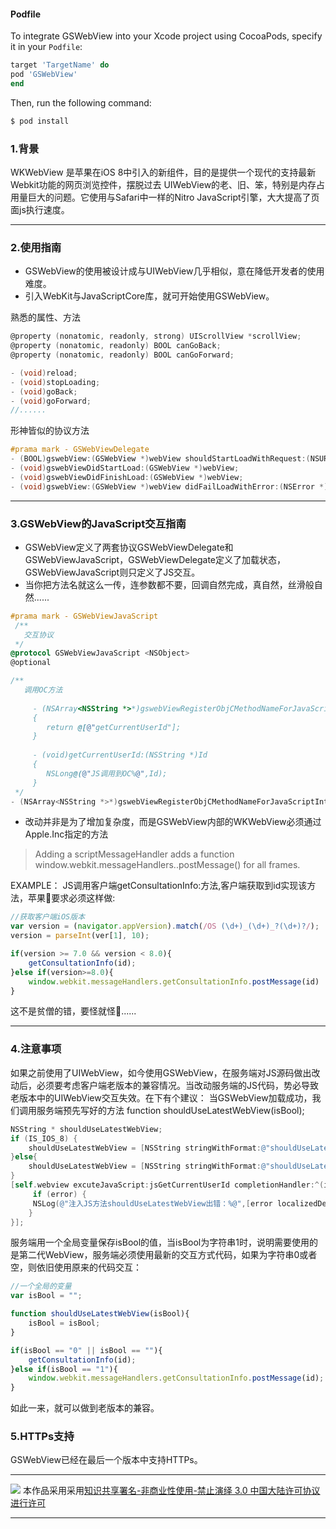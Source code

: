 #### Podfile

To integrate GSWebView into your Xcode project using CocoaPods, specify it in your `Podfile`:

```ruby
target 'TargetName' do
pod 'GSWebView'
end
```

Then, run the following command:

```bash
$ pod install
```

### 1.背景

   WKWebView 是苹果在iOS 8中引入的新组件，目的是提供一个现代的支持最新Webkit功能的网页浏览控件，摆脱过去 UIWebView的老、旧、笨，特别是内存占用量巨大的问题。它使用与Safari中一样的Nitro JavaScript引擎，大大提高了页面js执行速度。

***
### 2.使用指南  
* GSWebView的使用被设计成与UIWebView几乎相似，意在降低开发者的使用难度。
* 引入WebKit与JavaScriptCore库，就可开始使用GSWebView。 
 
熟悉的属性、方法
```objective-c
@property (nonatomic, readonly, strong) UIScrollView *scrollView;
@property (nonatomic, readonly) BOOL canGoBack;
@property (nonatomic, readonly) BOOL canGoForward; 

- (void)reload;
- (void)stopLoading;
- (void)goBack;
- (void)goForward;
//......
```

形神皆似的协议方法
```objective-c
#prama mark - GSWebViewDelegate
- (BOOL)gswebView:(GSWebView *)webView shouldStartLoadWithRequest:(NSURLRequest *)request navigationType:(GSWebViewNavigationType)navigationType;
- (void)gswebViewDidStartLoad:(GSWebView *)webView;
- (void)gswebViewDidFinishLoad:(GSWebView *)webView;
- (void)gswebView:(GSWebView *)webView didFailLoadWithError:(NSError *)error;  
```
***
### 3.GSWebView的JavaScript交互指南
* GSWebView定义了两套协议GSWebViewDelegate和GSWebViewJavaScript，GSWebViewDelegate定义了加载状态，GSWebViewJavaScript则只定义了JS交互。
* 当你把方法名就这么一传，连参数都不要，回调自然完成，真自然，丝滑般自然......

```objective-c
#prama mark - GSWebViewJavaScript
 /**
   交互协议
 */
@protocol GSWebViewJavaScript <NSObject>
@optional

/**
   调用OC方法
 	
     - (NSArray<NSString *>*)gswebViewRegisterObjCMethodNameForJavaScriptInteraction
     {
        return @[@"getCurrentUserId"];
     }
 
     - (void)getCurrentUserId:(NSString *)Id
     {
        NSLong@(@"JS调用到OC%@",Id);
     }
 */
- (NSArray<NSString *>*)gswebViewRegisterObjCMethodNameForJavaScriptInteraction;

```
 
* 改动并非是为了增加复杂度，而是GSWebView内部的WKWebView必须通过Apple.Inc指定的方法  

> Adding a scriptMessageHandler adds a function window.webkit.messageHandlers.<name>.postMessage(<messageBody>) for all frames.

EXAMPLE：
JS调用客户端getConsultationInfo:方法,客户端获取到id实现该方法，苹果🍎要求必须这样做:
```javascript
//获取客户端iOS版本
var version = (navigator.appVersion).match(/OS (\d+)_(\d+)_?(\d+)?/);  
version = parseInt(ver[1], 10);  

if(version >= 7.0 && version < 8.0){
	getConsultationInfo(id);
}else if(version>=8.0){
	window.webkit.messageHandlers.getConsultationInfo.postMessage(id)
} 
```
这不是贫僧的错，要怪就怪🍎......
* * * 
### 4.注意事项
如果之前使用了UIWebView，如今使用GSWebView，在服务端对JS源码做出改动后，必须要考虑客户端老版本的兼容情况。当改动服务端的JS代码，势必导致老版本中的UIWebView交互失效。在下有个建议：
当GSWebView加载成功，我们调用服务端预先写好的方法 function shouldUseLatestWebView(isBool);
```objective-c
NSString * shouldUseLatestWebView;
if (IS_IOS_8) {
    shouldUseLatestWebView = [NSString stringWithFormat:@"shouldUseLatestWebView('%@')", @"1"];
}else{
    shouldUseLatestWebView = [NSString stringWithFormat:@"shouldUseLatestWebView('%@')", @"0"];
} 
[self.webview excuteJavaScript:jsGetCurrentUserId completionHandler:^(id  _Nonnull params, NSError * _Nonnull error) {
     if (error) {
   	 NSLog(@"注入JS方法shouldUseLatestWebView出错：%@",[error localizedDescription]);
    }
}];
```
服务端用一个全局变量保存isBool的值，当isBool为字符串1时，说明需要使用的是第二代WebView，服务端必须使用最新的交互方式代码，如果为字符串0或者空，则依旧使用原来的代码交互：
```javascript
//一个全局的变量
var isBool = "";

function shouldUseLatestWebView(isBool){ 
	isBool = isBool;
}

if(isBool == "0" || isBool == ""){ 
	getConsultationInfo(id); 
}else if(isBool == "1"){ 
 	window.webkit.messageHandlers.getConsultationInfo.postMessage(id);
} 
```
如此一来，就可以做到老版本的兼容。 

### 5.HTTPs支持
  
  GSWebView已经在最后一个版本中支持HTTPs。
 
 * * *
![](https://i.creativecommons.org/l/by-nc-nd/3.0/cn/88x31.png)
本作品采用采用[知识共享署名-非商业性使用-禁止演绎 3.0 中国大陆许可协议进行许可](http://creativecommons.org/licenses/by-nc-nd/3.0/cn/)
* * *
